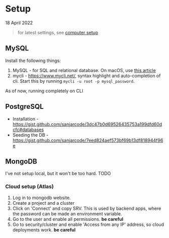 # Setup
18 April 2022

> for latest settings, see [computer setup](https://gist.github.com/sanjarcode/3dc47b0d69526435753a199dfd60dcfc)
## MySQL
Install the following things:
1. MySQL - for SQL and relational database. On macOS, use [this article](https://flaviocopes.com/mysql-how-to-install/)
2. mycli - https://www.mycli.net/, syntax highlight and auto-completion of cli. Start this by running `mycli -u root -p mysql_password`.

As of now, running completely on CLI

## PostgreSQL
- Installation - https://gist.github.com/sanjarcode/3dc47b0d69526435753a199dfd60dcfc#databases
- Seeding the DB - https://gist.github.com/sanjarcode/7eed824aef573bf69b13df818944f96e

## MongoDB
I've not setup local, but it won't be too hard. TODO
### Cloud setup (Atlas)
1. Log in to mongodb website.
2. Create a project and a cluster
3. Click on 'Connect' and copy SRV. This is used by backend apps, where the password can be made an environment variable.
4. Go to the user and enable all permissions. **be careful**
5. Go to security/cluster and enable 'Access from any IP' address, so cloud deployments work. **be careful**